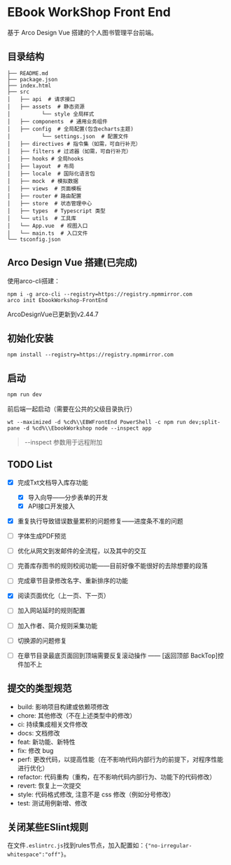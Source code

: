 # EBook WorkShop Front End
基于 Arco Design Vue 搭建的个人图书管理平台前端。



## 目录结构
```
├── README.md
├── package.json
├── index.html
├── src
│   ├── api  # 请求接口
│   ├── assets  # 静态资源
│          └── style 全局样式
│   ├── components  # 通用业务组件
│   ├── config  # 全局配置(包含echarts主题)
│          └── settings.json  # 配置文件
│   ├── directives # 指令集（如需，可自行补充）
│   ├── filters # 过滤器（如需，可自行补充）
│   ├── hooks # 全局hooks
│   ├── layout  # 布局
│   ├── locale  # 国际化语言包
│   ├── mock  # 模拟数据
│   ├── views  # 页面模板
│   ├── router # 路由配置
│   ├── store  # 状态管理中心
│   ├── types  # Typescript 类型
│   └── utils  # 工具库
│   └── App.vue  # 视图入口
│   └── main.ts  # 入口文件
└── tsconfig.json
```

## Arco Design Vue 搭建(已完成)
使用arco-cli搭建：
```
npm i -g arco-cli --registry=https://registry.npmmirror.com
arco init EbookWorkshop-FrontEnd
```
ArcoDesignVue已更新到v2.44.7

## 初始化安装
```
npm install --registry=https://registry.npmmirror.com
```

## 启动
```bat
npm run dev
```
前后端一起启动（需要在公共的父级目录执行）
```
wt --maximized -d %cd%\\EBWFrontEnd PowerShell -c npm run dev;split-pane -d %cd%\\EbookWorkshop node --inspect app
```
>  --inspect 参数用于远程附加


## TODO List
* [x] 完成Txt文档导入库存功能
    * [x] 导入向导——分步表单的开发
    * [x] API接口开发接入
* [x] 重复执行导致错误数量累积的问题修复——进度条不准的问题
* [ ] 字体生成PDF预览
* [ ] 优化从网文到发邮件的全流程，以及其中的交互
* [ ] 完善库存图书的规则校阅功能——目前好像不能很好的去除想要的段落
* [ ] 完成章节目录修改名字、重新排序的功能
* [x] 阅读页面优化（上一页、下一页）
* [ ] 加入网站延时的规则配置
* [ ] 加入作者、简介规则采集功能
* [ ] 切换源的问题修复
* [ ] 在章节目录最底页面回到顶端需要反复滚动操作 —— [返回顶部 BackTop]控件加不上


## 提交的类型规范
* build: 影响项目构建或依赖项修改
* chore: 其他修改（不在上述类型中的修改）
* ci: 持续集成相关文件修改
* docs: 文档修改
* feat: 新功能、新特性
* fix: 修改 bug
* perf: 更改代码，以提高性能（在不影响代码内部行为的前提下，对程序性能进行优化）
* refactor: 代码重构（重构，在不影响代码内部行为、功能下的代码修改）
* revert: 恢复上一次提交
* style: 代码格式修改, 注意不是 css 修改（例如分号修改）
* test: 测试用例新增、修改






## 关闭某些ESlint规则
在文件`.eslintrc.js`找到rules节点，加入配置如：`{"no-irregular-whitespace":"off"}`。